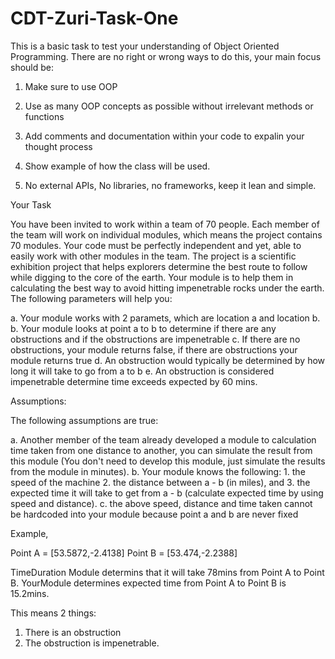 # CDT-Zuri-Task-One
This is a basic task to test your understanding of Object Oriented Programming. There are no right or wrong ways to do this, your main focus should be:

1. Make sure to use OOP

2. Use as many OOP concepts as possible without irrelevant methods or functions

3. Add comments and documentation within your code to expalin your thought process

4. Show example of how the class will be used.

5. No external APIs, No libraries, no frameworks, keep it lean and simple. 

Your Task

You have been invited to work within a team of 70 people. Each member of the team will work on individual modules, which means the project contains 70 modules. Your code must be perfectly independent and yet, able to easily work with other modules in the team. The project is a scientific exhibition project that helps explorers determine the best route to follow while digging to the core of the earth. Your module is to help them in calculating the best way to avoid hitting impenetrable rocks under the earth. The following parameters will help you:

a. Your module works with 2 paramets, which are location a and location b. 
b. Your module looks at point a to b to determine if there are any obstructions and if the obstructions are impenetrable 
c. If there are no obstructions, your module returns false, if there are obstructions your module returns true
d. An obstruction would typically be determined by how long it will take to go from a to b
e. An obstruction is considered impenetrable determine time exceeds expected by 60 mins.

Assumptions:

The following assumptions are true:

a. Another member of the team already developed a module to calculation time taken from one distance to another, you can simulate the result from this module (You don't need to develop this module, just simulate the results from the module in minutes).
b. Your module knows the following: 1. the speed of the machine 2. the distance between a - b (in miles), and 3. the expected time it will take to get from a - b (calculate expected time by using speed and distance). 
c. the above speed, distance and time taken cannot be hardcoded into your module because point a and b are never fixed


Example,


Point A = [53.5872,-2.4138]
Point B = [53.474,-2.2388]

TimeDuration Module determins that it will take 78mins from Point A to Point B.
YourModule determines expected time from Point A to Point B is 15.2mins. 

This means 2 things:
1. There is an obstruction
2. The obstruction is impenetrable. 
